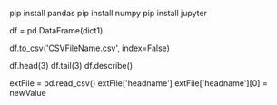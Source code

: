 pip install pandas
pip install numpy
pip install jupyter

df = pd.DataFrame(dict1)

df.to_csv('CSVFileName.csv', index=False)

df.head(3)
df.tail(3)
df.describe()

extFile = pd.read_csv()
extFile['headname']
extFile['headname'][0] = newValue
